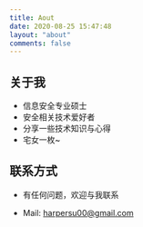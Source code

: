 ```yaml
---
title: Aout
date: 2020-08-25 15:47:48
layout: "about"
comments: false
---
```


## 关于我

- 信息安全专业硕士
- 安全相关技术爱好者
- 分享一些技术知识与心得
- 宅女一枚~



## 联系方式

- 有任何问题，欢迎与我联系

- Mail:  harpersu00@gmail.com

